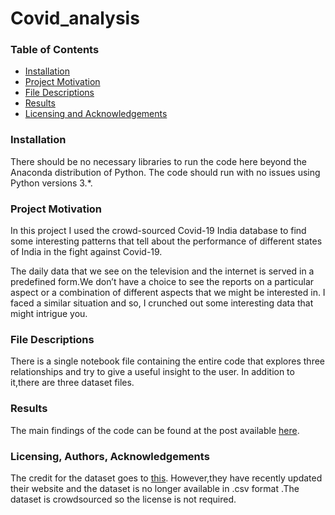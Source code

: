 # Covid_analysis
### Table of Contents

* [Installation](#Install)
* [Project Motivation](#Motivation)
* [File Descriptions](#File)
* [Results](#Results)
* [Licensing and Acknowledgements](#License)

### Installation<a name="Install"></a>

There should be no necessary libraries to run the code here beyond the Anaconda distribution of Python. The code should run with no issues using Python versions 3.*.

### Project Motivation<a name="Motivation"></a>

In this project I used the crowd-sourced Covid-19 India database to find some interesting patterns that tell about the performance of different states of India in the fight against Covid-19.

The daily data that we see on the television and the internet is served in a predefined form.We don’t have a choice to see the reports on a particular aspect or a combination of different aspects that we might be interested in.
I faced a similar situation and so, I crunched out some interesting data that might intrigue you.

### File Descriptions<a name="File"></a>

There is a single notebook file containing the entire code that explores three relationships and try to give a useful insight to the user. In addition to it,there are three dataset files.

### Results<a name="Results"></a>

The main findings of the code can be found at the post available [here](https://medium.com/@sirishbhudolia88/a-look-at-how-indian-states-are-faring-against-covid-19-2717ebbf67f9).

### Licensing, Authors, Acknowledgements<a name="License"></a>

The credit for the dataset goes to [this](https://api.covid19india.org/). However,they have recently updated their website and the dataset is no longer available in .csv format .The dataset is crowdsourced so the license is not required. 

